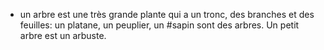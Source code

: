 - un arbre est une très grande plante qui a un tronc, des branches et des feuilles: un platane, un peuplier, un #sapin sont des arbres. Un petit arbre est un arbuste.